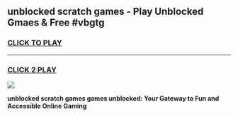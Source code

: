 
## unblocked scratch games - Play Unblocked Gmaes & Free #vbgtg
<h3>
<a href="https://news.freeplayer.one?title=unblocked_scratch_games&ref=03M">CLICK TO PLAY</a></h3>
<hr>

<h3>
<a href="https://news.freeplayer.one?title=unblocked_scratch_games&ref=03M">CLICK 2 PLAY</a>
  
</h3>

<a href="https://news.freeplayer.one?title=unblocked_scratch_games&ref=03M"><img src="https://clearcache.store/games.png"></a>


**unblocked scratch games games unblocked: Your Gateway to Fun and Accessible Online Gaming**
